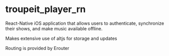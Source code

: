 # troupeit_player_rn

React-Native iOS application that allows users to authenticate,
synchronize their shows, and make music available offline.

Makes extensive use of altjs for storage and updates

Routing is provided by Erouter

